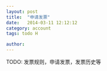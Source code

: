 ```yaml
---
layout: post
title:  "申请发票"
date:   2014-03-11 12:12:12
category: account
tags: todo H

author: 
---
```


TODO: 发票规则，申请发票，发票历史等
